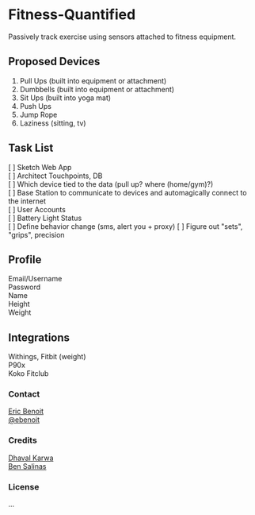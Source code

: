 Fitness-Quantified
==================

Passively track exercise using sensors attached to fitness equipment.



Proposed Devices
-------------

1. Pull Ups (built into equipment or attachment)
2. Dumbbells (built into equipment or attachment)
3. Sit Ups (built into yoga mat)
4. Push Ups
5. Jump Rope
6. Laziness (sitting, tv)



Task List
-------------
[ ] Sketch Web App<br />
[ ] Architect Touchpoints, DB<br />
[ ] Which device tied to the data (pull up? where (home/gym)?)<br />
[ ] Base Station to communicate to devices and automagically connect to the internet<br />
[ ] User Accounts<br />
[ ] Battery Light Status<br />
[ ] Define behavior change (sms, alert you + proxy)
[ ] Figure out "sets", "grips", precision



Profile
-------------
Email/Username<br />
Password<br />
Name<br />
Height<br />
Weight



Integrations
-------------
Withings, Fitbit (weight)<br />
P90x<br />
Koko Fitclub



### Contact
<a href="https://github.com/ericbenwa">Eric Benoit</a><br />
<a href="https://twitter.com/ebenoit">@ebenoit</a>


### Credits
<a href="https://github.com/dk4invo">Dhaval Karwa</a><br />
<a href="https://github.com/bsalinas">Ben Salinas</a>


### License
...
